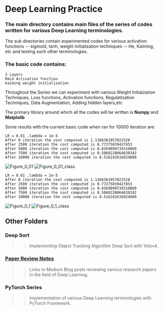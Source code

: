 # Deep Learning Practice
### The main directory contains main files of the series of codes written for various Deep Learning terminologies.
The sub directories contain experimented codes for various activation functions -- sigmoid, tanh, weight initialization techniques -- He, Kaiming, etc and testing such other terminologies. 

### The basic code contains:

    2 Layers
    ReLU Activation function
    kaiming weight initialization
    

Throughout the Series we can experiment with various Weight Initialzation Techniques, Loss functions, Activation functions, Regulatization Techniques, Data Augmentation, Adding hidden layers,etc


The primary library around which all the codes will be written is **Numpy** and **Matplolib**

Some results with the current basic code when ran for 10000 iteration are:

    LR = 0.01 ,lambda = 1e-5
    After 0 iteration the cost computed is 1.1166361957022528 
    After 2500 iteration the cost computed is 0.77275839427853 
    After 5000 iteration the cost computed is 0.6569099735510869 
    After 7500 iteration the cost computed is 0.5868220064638342 
    After 10000 iteration the cost computed is 0.516242616924809

![Figure_0_01](https://user-images.githubusercontent.com/82194525/162432907-0acfed04-0b32-497a-b50b-3af42212abe7.png)
![Figure_0_01_class](https://user-images.githubusercontent.com/82194525/162432936-d6b417cb-9be7-49e6-8022-c37bdebe3e9b.png)

    
    LR = 0.01 ,lambda = 1e-5
    After 0 iteration the cost computed is 1.1166361957022528 
    After 2500 iteration the cost computed is 0.77275839427853 
    After 5000 iteration the cost computed is 0.6569099735510869 
    After 7500 iteration the cost computed is 0.5868220064638342 
    After 10000 iteration the cost computed is 0.516242616924809

![Figure_0_1](https://user-images.githubusercontent.com/82194525/162433161-26448e82-f6a8-4969-90e2-6a7e366f0a76.png)
![Figure_0_1_class](https://user-images.githubusercontent.com/82194525/162433168-c77c0c27-d9af-4faf-8285-9d5562d3a466.png)

## Other Folders

### Deep Sort

>> Implementing Object Tracking Algorithm Deep Sort with Yolov4.

### [Paper Review Notes](https://medium.com/@mohit_gaikwad) 

>> Links to Medium Blog posts reviewing various research papers in the field of Deep Learning.

### PyTorch Series

>> Implementation of various Deep Learning terminologies with PyTorch Framework. 

